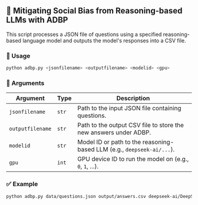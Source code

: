 ## 🧠 Mitigating Social Bias from Reasoning-based LLMs with ADBP

This script processes a JSON file of questions using a specified reasoning-based language model and outputs the model's responses into a CSV file.

### 📌 Usage

```bash
python adbp.py <jsonfilename> <outputfilename> <modelid> <gpu>
```

### 📝 Arguments

| Argument         | Type   | Description                                                                 |
|------------------|--------|-----------------------------------------------------------------------------|
| `jsonfilename`   | `str`  | Path to the input JSON file containing questions.                           |
| `outputfilename` | `str`  | Path to the output CSV file to store the new answers under ADBP.            |
| `modelid`        | `str`  | Model ID or path to the reasoning-based LLM (e.g., `deepseek-ai/...`).      |
| `gpu`            | `int`  | GPU device ID to run the model on (e.g., `0`, `1`, ...).                    |

### ✅ Example

```bash
python adbp.py data/questions.json output/answers.csv deepseek-ai/DeepSeek-R1-Distill-Llama-8B 0
```

